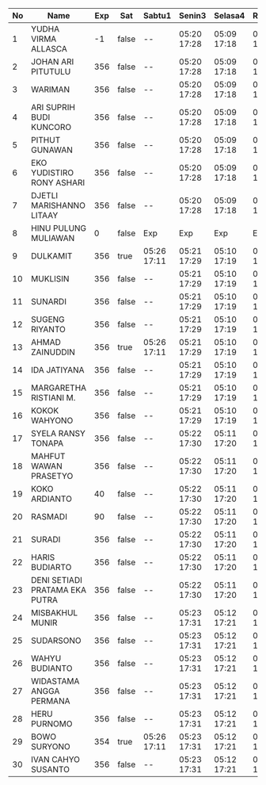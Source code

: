 | No | Name | Exp | Sat | Sabtu1 | Senin3 | Selasa4 | Rabu5 | Kamis6 | Jumat7 | Sabtu8 | Senin10 | Selasa11 | Rabu12 | Kamis13 |
|-----|-----|-----|-----|-----|-----|-----|-----|-----|-----|-----|-----|-----|-----|-----|
| 1 | YUDHA VIRMA ALLASCA | -1 | false | -- | 05:20 17:28 | 05:09 17:18 | 05:28 17:20 | 05:07 17:18 | 05:08 17:10 | -- | 05:22 17:26 | 05:13 17:01 | 05:09 17:21 | 05:29 17:02 |
| 2 | JOHAN ARI PITUTULU | 356 | false | -- | 05:20 17:28 | 05:09 17:18 | 05:28 17:20 | 05:07 17:18 | 05:08 17:10 | -- | 05:22 17:26 | 05:13 17:01 | 05:09 17:21 | 05:29 17:02 |
| 3 | WARIMAN | 356 | false | -- | 05:20 17:28 | 05:09 17:18 | 05:28 17:20 | 05:07 17:18 | 05:08 17:10 | -- | 05:22 17:26 | 05:13 17:01 | 05:09 17:21 | 05:29 17:02 |
| 4 | ARI SUPRIH BUDI KUNCORO | 356 | false | -- | 05:20 17:28 | 05:09 17:18 | 05:28 17:20 | 05:07 17:18 | 05:08 17:10 | -- | 05:22 17:26 | 05:13 17:01 | 05:09 17:21 | 05:29 17:02 |
| 5 | PITHUT GUNAWAN | 356 | false | -- | 05:20 17:28 | 05:09 17:18 | 05:28 17:20 | 05:07 17:18 | 05:08 17:10 | -- | 05:22 17:26 | 05:13 17:01 | 05:09 17:21 | 05:29 17:02 |
| 6 | EKO YUDISTIRO RONY ASHARI | 356 | false | -- | 05:20 17:28 | 05:09 17:18 | 05:28 17:20 | 05:07 17:18 | 05:08 17:10 | -- | 05:22 17:26 | 05:13 17:01 | 05:09 17:21 | 05:29 17:02 |
| 7 | DJETLI MARISHANNO LITAAY | 356 | false | -- | 05:20 17:28 | 05:09 17:18 | 05:29 17:20 | 05:07 17:19 | 05:08 17:10 | -- | 05:22 17:26 | 05:13 17:01 | 05:09 17:21 | 05:29 17:03 |
| 8 | HINU PULUNG MULIAWAN | 0 | false | Exp | Exp | Exp | Exp | Exp | Exp | Exp | Exp | Exp | Exp | Exp |
| 9 | DULKAMIT | 356 | true | 05:26 17:11 | 05:21 17:29 | 05:10 17:19 | 05:29 17:21 | 05:08 17:19 | 05:09 17:11 | 05:26 17:19 | 05:23 17:27 | 05:14 17:02 | 05:10 17:22 | 05:30 17:03 |
| 10 | MUKLISIN | 356 | false | -- | 05:21 17:29 | 05:10 17:19 | 05:29 17:21 | 05:08 17:19 | 05:09 17:11 | -- | 05:23 17:27 | 05:14 17:02 | 05:10 17:22 | 05:30 17:03 |
| 11 | SUNARDI | 356 | false | -- | 05:21 17:29 | 05:10 17:19 | 05:29 17:21 | 05:08 17:19 | 05:09 17:11 | -- | 05:23 17:27 | 05:14 17:02 | 05:10 17:22 | 05:30 17:03 |
| 12 | SUGENG RIYANTO | 356 | false | -- | 05:21 17:29 | 05:10 17:19 | 05:29 17:21 | 05:08 17:19 | 05:09 17:11 | -- | 05:23 17:27 | 05:14 17:02 | 05:10 17:22 | 05:30 17:03 |
| 13 | AHMAD ZAINUDDIN | 356 | true | 05:26 17:11 | 05:21 17:29 | 05:10 17:19 | 05:29 17:21 | 05:08 17:19 | 05:09 17:11 | 05:26 17:19 | 05:23 17:27 | 05:14 17:02 | 05:10 17:22 | 05:30 17:03 |
| 14 | IDA JATIYANA | 356 | false | -- | 05:21 17:29 | 05:10 17:19 | 05:29 17:21 | 05:08 17:20 | 05:09 17:11 | -- | 05:23 17:27 | 05:14 17:02 | 05:10 17:22 | 05:30 17:03 |
| 15 | MARGARETHA RISTIANI M. | 356 | false | -- | 05:21 17:29 | 05:10 17:19 | 05:29 17:22 | 05:08 17:20 | 05:09 17:11 | -- | 05:23 17:27 | 05:14 17:02 | 05:10 17:22 | 05:30 17:03 |
| 16 | KOKOK WAHYONO | 356 | false | -- | 05:21 17:29 | 05:10 17:19 | 05:30 17:22 | 05:08 17:20 | 05:09 17:11 | -- | 05:23 17:27 | 05:14 17:03 | 05:10 17:22 | 05:30 17:04 |
| 17 | SYELA RANSY TONAPA | 356 | false | -- | 05:22 17:30 | 05:11 17:20 | 05:30 17:22 | 05:09 17:20 | 05:10 17:12 | -- | 05:24 17:28 | 05:15 17:03 | 05:11 17:23 | 05:31 17:04 |
| 18 | MAHFUT WAWAN PRASETYO | 356 | false | -- | 05:22 17:30 | 05:11 17:20 | 05:30 17:22 | 05:09 17:20 | 05:10 17:12 | -- | 05:24 17:28 | 05:15 17:03 | 05:11 17:23 | 05:31 17:04 |
| 19 | KOKO ARDIANTO | 40 | false | -- | 05:22 17:30 | 05:11 17:20 | 05:30 17:23 | 05:09 17:20 | 05:10 17:12 | -- | 05:24 17:28 | 05:15 17:03 | 05:11 17:23 | 05:31 17:04 |
| 20 | RASMADI | 90 | false | -- | 05:22 17:30 | 05:11 17:20 | 05:30 17:23 | 05:09 17:20 | 05:10 17:12 | -- | 05:24 17:28 | 05:15 17:03 | 05:11 17:23 | 05:31 17:04 |
| 21 | SURADI | 356 | false | -- | 05:22 17:30 | 05:11 17:20 | 05:30 17:23 | 05:09 17:21 | 05:10 17:12 | -- | 05:24 17:28 | 05:15 17:03 | 05:11 17:23 | 05:31 17:04 |
| 22 | HARIS BUDIARTO | 356 | false | -- | 05:22 17:30 | 05:11 17:20 | 05:30 17:24 | 05:09 17:21 | 05:10 17:12 | -- | 05:24 17:28 | 05:15 17:03 | 05:11 17:23 | 05:31 17:04 |
| 23 | DENI SETIADI PRATAMA EKA PUTRA | 356 | false | -- | 05:22 17:30 | 05:11 17:20 | 05:31 17:24 | 05:09 17:21 | 05:10 17:12 | -- | 05:24 17:28 | 05:15 17:03 | 05:11 17:23 | 05:31 17:05 |
| 24 | MISBAKHUL MUNIR | 356 | false | -- | 05:23 17:31 | 05:12 17:21 | 05:31 17:25 | 05:10 17:21 | 05:11 17:13 | -- | 05:25 17:29 | 05:16 17:04 | 05:12 17:24 | 05:32 17:05 |
| 25 | SUDARSONO | 356 | false | -- | 05:23 17:31 | 05:12 17:21 | 05:31 17:25 | 05:10 17:21 | 05:11 17:13 | -- | 05:25 17:29 | 05:16 17:04 | 05:12 17:24 | 05:32 17:05 |
| 26 | WAHYU BUDIANTO | 356 | false | -- | 05:23 17:31 | 05:12 17:21 | 05:31 17:25 | 05:10 17:21 | 05:11 17:13 | -- | 05:25 17:29 | 05:16 17:04 | 05:12 17:24 | 05:32 17:05 |
| 27 | WIDASTAMA ANGGA PERMANA | 356 | false | -- | 05:23 17:31 | 05:12 17:21 | 05:31 17:26 | 05:10 17:21 | 05:11 17:13 | -- | 05:25 17:29 | 05:16 17:04 | 05:12 17:24 | 05:32 17:05 |
| 28 | HERU PURNOMO | 356 | false | -- | 05:23 17:31 | 05:12 17:21 | 05:31 17:26 | 05:10 17:22 | 05:11 17:13 | -- | 05:25 17:29 | 05:16 17:04 | 05:12 17:24 | 05:32 17:05 |
| 29 | BOWO SURYONO | 354 | true | 05:26 17:11 | 05:23 17:31 | 05:12 17:21 | 05:31 17:26 | 05:10 17:22 | 05:11 17:13 | 05:26 17:19 | 05:25 17:29 | 05:16 17:04 | 05:12 17:24 | 05:32 17:05 |
| 30 | IVAN CAHYO SUSANTO | 356 | false | -- | 05:23 17:31 | 05:12 17:21 | 05:31 17:26 | 05:10 17:22 | 05:11 17:13 | -- | 05:25 17:29 | 05:16 17:04 | 05:12 17:24 | 05:32 17:05 |
